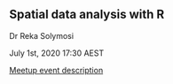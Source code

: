 ## Spatial data analysis with R

Dr Reka Solymosi

July 1st, 2020 17:30 AEST

[Meetup event description](https://www.meetup.com/rladies-brisbane/events/271201146/)

